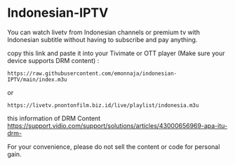 # Indonesian-IPTV

You can watch livetv from Indonesian channels or premium tv with Indonesian subtitle without having to subscribe and pay anything.

copy this link and paste it into your Tivimate or OTT player (Make sure your device supports DRM content) :
```
https://raw.githubusercontent.com/emonnaja/indonesian-IPTV/main/index.m3u
```
or
```
https://livetv.pnontonfilm.biz.id/live/playlist/indonesia.m3u
```

this information of DRM Content
https://support.vidio.com/support/solutions/articles/43000656969-apa-itu-drm-

For your convenience, please do not sell the content or code for personal gain.
